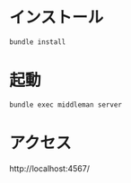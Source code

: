 # インストール

```
bundle install
```

# 起動

```
bundle exec middleman server
```

# アクセス

http://localhost:4567/
